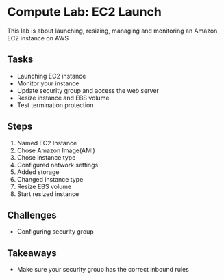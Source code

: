 # Compute Lab: EC2 Launch
This lab is about launching, resizing, managing and monitoring an Amazon EC2 instance on AWS 

## Tasks
- Launching EC2 instance
- Monitor your instance
- Update security group and access the web server
- Resize instance and EBS volume
- Test termination protection

## Steps 
1. Named EC2 Instance
2. Chose Amazon Image(AMI)
3. Chose instance type
4. Configured network settings
5. Added storage
6. Changed instance type
7. Resize EBS volume
8. Start resized instance

## Challenges 
- Configuring security group

## Takeaways
- Make sure your security group has the correct inbound rules
  
